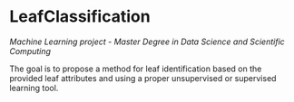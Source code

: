 # LeafClassification
*Machine Learning project - Master Degree in Data Science and Scientific Computing*

The goal is to propose a method for leaf identification based on the provided leaf attributes and using a proper unsupervised or supervised learning tool.
